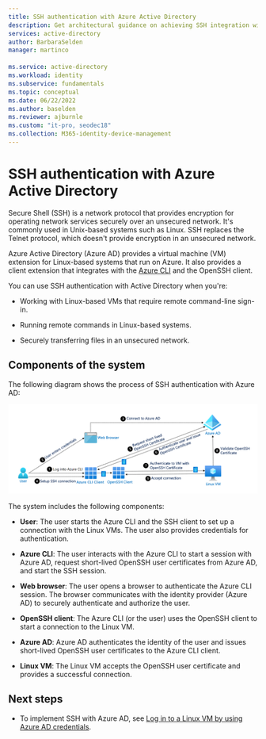 ```yaml
---
title: SSH authentication with Azure Active Directory
description: Get architectural guidance on achieving SSH integration with Azure Active Directory.   
services: active-directory
author: BarbaraSelden
manager: martinco

ms.service: active-directory
ms.workload: identity
ms.subservice: fundamentals
ms.topic: conceptual
ms.date: 06/22/2022
ms.author: baselden
ms.reviewer: ajburnle
ms.custom: "it-pro, seodec18"
ms.collection: M365-identity-device-management
---
```

# SSH authentication with Azure Active Directory  

Secure Shell (SSH) is a network protocol that provides encryption for operating network services securely over an unsecured network. It's commonly used in Unix-based systems such as Linux. SSH replaces the Telnet protocol, which doesn't provide encryption in an unsecured network. 

Azure Active Directory (Azure AD) provides a virtual machine (VM) extension for Linux-based systems that run on Azure. It also provides a client extension that integrates with the [Azure CLI](/cli/azure/) and the OpenSSH client.

You can use SSH authentication with Active Directory when you're:

* Working with Linux-based VMs that require remote command-line sign-in.

* Running remote commands in Linux-based systems.

* Securely transferring files in an unsecured network.

## Components of the system 

The following diagram shows the process of SSH authentication with Azure AD: 

![Diagram of Azure AD with the SSH protocol.](./media/authentication-patterns/ssh-auth.png)

The system includes the following components:

* **User**: The user starts the Azure CLI and the SSH client to set up a connection with the Linux VMs. The user also provides credentials for authentication.

* **Azure CLI**: The user interacts with the Azure CLI to start a session with Azure AD, request short-lived OpenSSH user certificates from Azure AD, and start the SSH session.

* **Web browser**: The user opens a browser to authenticate the Azure CLI session. The browser communicates with the identity provider (Azure AD) to securely authenticate and authorize the user.

* **OpenSSH client**: The Azure CLI (or the user) uses the OpenSSH client to start a connection to the Linux VM.

* **Azure AD**: Azure AD authenticates the identity of the user and issues short-lived OpenSSH user certificates to the Azure CLI client.

* **Linux VM**: The Linux VM accepts the OpenSSH user certificate and provides a successful connection.

## Next steps

* To implement SSH with Azure AD, see [Log in to a Linux VM by using Azure AD credentials](../devices/howto-vm-sign-in-azure-ad-linux.md). 
